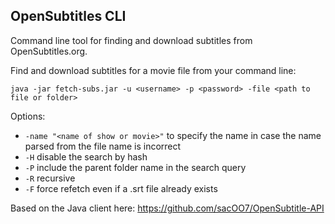 ## OpenSubtitles CLI

Command line tool for finding and download subtitles from OpenSubtitles.org.
 
Find and download subtitles for a movie file from your command line:

`java -jar fetch-subs.jar -u <username> -p <password> -file <path to file or folder>`

Options:
- `-name "<name of show or movie>"` to specify the name in case the name parsed from the file name is incorrect
- `-H` disable the search by hash
- `-P` include the parent folder name in the search query
- `-R` recursive
- `-F` force refetch even if a .srt file already exists

Based on the Java client here: https://github.com/sacOO7/OpenSubtitle-API
